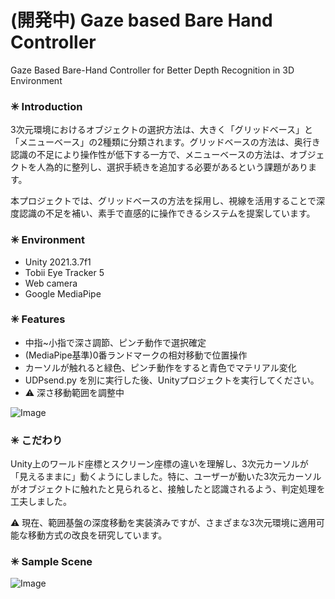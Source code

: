 # (開発中) Gaze based Bare Hand Controller
Gaze Based Bare-Hand Controller for Better Depth Recognition in 3D Environment

### ✳ Introduction

3次元環境におけるオブジェクトの選択方法は、大きく「グリッドベース」と「メニューベース」の2種類に分類されます。グリッドベースの方法は、奥行き認識の不足により操作性が低下する一方で、メニューベースの方法は、オブジェクトを人為的に整列し、選択手続きを追加する必要があるという課題があります。

本プロジェクトでは、グリッドベースの方法を採用し、視線を活用することで深度認識の不足を補い、素手で直感的に操作できるシステムを提案しています。

### ✳ Environment
* Unity 2021.3.7f1
* Tobii Eye Tracker 5
* Web camera
* Google MediaPipe

### ✳ Features
* 中指~小指で深さ調節、ピンチ動作で選択確定
* (MediaPipe基準)0番ランドマークの相対移動で位置操作
* カーソルが触れると緑色、ピンチ動作をすると青色でマテリアル変化
* UDPsend.py を別に実行した後、Unityプロジェクトを実行してください。
* ⚠ 深さ移動範囲を調整中

![Image](https://github.com/user-attachments/assets/e81aded0-f8e7-42fb-ab42-27753ae80163)

### ✳ こだわり
Unity上のワールド座標とスクリーン座標の違いを理解し、3次元カーソルが「見えるままに」動くようにしました。特に、ユーザーが動いた3次元カーソルがオブジェクトに触れたと見られると、接触したと認識されるよう、判定処理を工夫しました。

⚠ 現在、範囲基盤の深度移動を実装済みですが、さまざまな3次元環境に適用可能な移動方式の改良を研究しています。

### ✳ Sample Scene

![Image](https://github.com/user-attachments/assets/3a96bd56-f489-4a31-92b9-50b8d13f7fd6)
